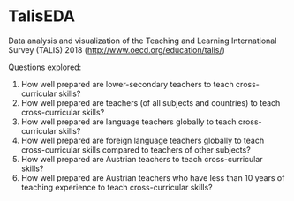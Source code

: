 # TalisEDA
Data analysis and visualization of the Teaching and Learning International Survey (TALIS) 2018 (http://www.oecd.org/education/talis/)

Questions explored: 
1. How well prepared are lower-secondary teachers to teach cross-curricular skills?
2. How well prepared are teachers (of all subjects and countries) to teach cross-curricular skills?
3. How well prepared are language teachers globally to teach cross-curricular skills?
4. How well prepared are foreign language teachers globally to teach cross-curricular skills compared to teachers of other subjects?
5. How well prepared are Austrian teachers to teach cross-curricular skills?
6. How well prepared are Austrian teachers who have less than 10 years of teaching experience to teach cross-curricular skills?
 

